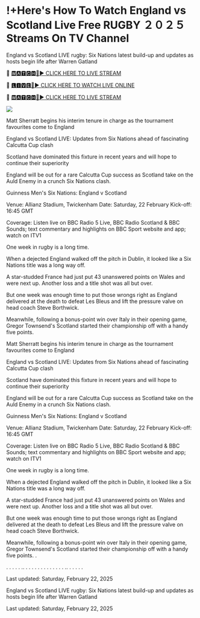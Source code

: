 # !+Here's How To Watch England vs Scotland Live Free RUGBY ２０２５ Streams On TV Channel
England vs Scotland LIVE rugby: Six Nations latest build-up and updates as hosts begin life after Warren Gatland

🔴 [🆆🅰🆃🅲🅷🔴▶️ CLICK HERE TO LIVE STREAM](https://theshowandsportsultrahdlive.blogspot.com/)

🔴 [🅻🅸🆅🅴🔴▶️ CLICK HERE TO WATCH LIVE ONLINE](https://theshowandsportsultrahdlive.blogspot.com/)

🔴 [🆆🅰🆃🅲🅷🔴▶️ CLICK HERE TO LIVE STREAM](https://theshowandsportsultrahdlive.blogspot.com/)

<a href="https://theshowandsportsultrahdlive.blogspot.com/"><img src="https://camo.githubusercontent.com/fba2f80cc16cb7cee92a7b75e9351357b2314df93a82e6b963b2992db1bc504d/68747470733a2f2f65743230736c616d2e6e65742f77702d636f6e74656e742f75706c6f6164732f323031392f31312f4372696348442d4c6976652d437269636b65742d53747265616d696e672d2545322538302539332d57617463682d4c6976652d437269636b65742d4f6e6c696e652d546f6461792e706e67"></a>

Matt Sherratt begins his interim tenure in charge as the tournament favourites come to England

England vs Scotland LIVE: Updates from Six Nations ahead of fascinating Calcutta Cup clash

Scotland have dominated this fixture in recent years and will hope to continue their superiority

England will be out for a rare Calcutta Cup success as Scotland take on the Auld Enemy in a crunch Six Nations clash.

Guinness Men's Six Nations: England v Scotland

Venue: Allianz Stadium, Twickenham Date: Saturday, 22 February Kick-off: 16:45 GMT

Coverage: Listen live on BBC Radio 5 Live, BBC Radio Scotland & BBC Sounds; text commentary and highlights on BBC Sport website and app; watch on ITV1

One week in rugby is a long time.

When a dejected England walked off the pitch in Dublin, it looked like a Six Nations title was a long way off.

A star-studded France had just put 43 unanswered points on Wales and were next up. Another loss and a title shot was all but over.

But one week was enough time to put those wrongs right as England delivered at the death to defeat Les Bleus and lift the pressure valve on head coach Steve Borthwick.

Meanwhile, following a bonus-point win over Italy in their opening game, Gregor Townsend's Scotland started their championship off with a handy five points.

Matt Sherratt begins his interim tenure in charge as the tournament favourites come to England

England vs Scotland LIVE: Updates from Six Nations ahead of fascinating Calcutta Cup clash

Scotland have dominated this fixture in recent years and will hope to continue their superiority

England will be out for a rare Calcutta Cup success as Scotland take on the Auld Enemy in a crunch Six Nations clash.

Guinness Men's Six Nations: England v Scotland

Venue: Allianz Stadium, Twickenham Date: Saturday, 22 February Kick-off: 16:45 GMT

Coverage: Listen live on BBC Radio 5 Live, BBC Radio Scotland & BBC Sounds; text commentary and highlights on BBC Sport website and app; watch on ITV1

One week in rugby is a long time.

When a dejected England walked off the pitch in Dublin, it looked like a Six Nations title was a long way off.

A star-studded France had just put 43 unanswered points on Wales and were next up. Another loss and a title shot was all but over.

But one week was enough time to put those wrongs right as England delivered at the death to defeat Les Bleus and lift the pressure valve on head coach Steve Borthwick.

Meanwhile, following a bonus-point win over Italy in their opening game, Gregor Townsend's Scotland started their championship off with a handy five points.
.

.
.
.
.
.
..
.
.
.
.
.
.
.
.
.
.
.
.
.
..
.
.
.
.
.

Last updated: Saturday, February 22, 2025

England vs Scotland LIVE rugby: Six Nations latest build-up and updates as hosts begin life after Warren Gatland

Last updated: Saturday, February 22, 2025
